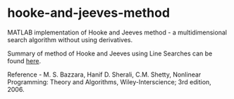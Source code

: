 # hooke-and-jeeves-method
MATLAB implementation of Hooke and Jeeves method - a multidimensional search algorithm without using derivatives.

Summary of method of Hooke and Jeeves using Line Searches can be found [here](https://drive.google.com/file/d/1MRVowwejQ5ic2MdLB65bBixvfleq-oWA/view?usp=sharing).

Reference - M. S. Bazzara, Hanif D. Sherali, C.M. Shetty, Nonlinear Programming: Theory and Algorithms, Wiley-Interscience; 3rd edition, 2006.
